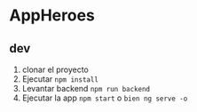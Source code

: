 # AppHeroes

## dev
1. clonar el proyecto
2. Ejecutar ```npm install```
3. Levantar backend ```npm run backend```
4. Ejecutar la app ```npm start``` o ```bien ng serve -o```